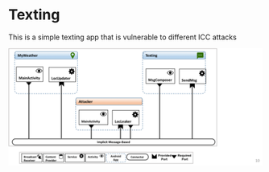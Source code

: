 # Texting
This is a simple texting app that is vulnerable to different ICC attacks

![Alt text](VulnerableAndroidSystem.png "The architecture of the vulnerable Android system")

